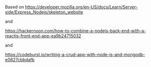 Based on https://developer.mozilla.org/en-US/docs/Learn/Server-side/Express_Nodejs/skeleton_website

and

https://hackernoon.com/how-to-combine-a-nodejs-back-end-with-a-reactjs-front-end-app-ea9b24715032

and 

https://codeburst.io/writing-a-crud-app-with-node-js-and-mongodb-e0827cbbdafb